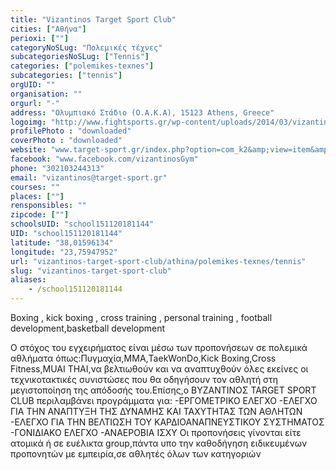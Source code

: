 ```yaml
---
title: "Vizantinos Target Sport Club"
cities: ["Αθήνα"]
perioxi: [""]
categoryNoSLug: "Πολεμικές τέχνες"
subcategoriesNoSLug: ["Tennis"]
categories: ["polemikes-texnes"]
subcategories: ["tennis"]
orgUID: ""
organisation: ""
orgurl: "-"
address: "Ολυμπιακό Στάδιο (Ο.Α.Κ.Α), 15123 Athens, Greece"
logoimg: "http://www.fightsports.gr/wp-content/uploads/2014/03/vizantinos.jpg"
profilePhoto : "downloaded"
coverPhoto : "downloaded"
website: "www.target-sport.gr/index.php?option=com_k2&amp;view=item&amp;id=3400:vyzantinos-target-sport-club&amp;Itemid=357&amp;lang=el"
facebook: "www.facebook.com/vizantinosGym"
phone: "302103244313"
email: "vizantinos@target-sport.gr"
courses: ""
places: [""]
rensponsibles: ""
zipcode: [""]
schoolsUID: "school151120181144"
UID: "school151120181144"
latitude: "38,01596134"
longitude: "23,75947952"
url: "vizantinos-target-sport-club/athina/polemikes-texnes/tennis"
slug: "vizantinos-target-sport-club"
aliases:
    - /school151120181144
---
```



Boxing , kick boxing , cross training , personal training , football development,basketball development

Ο στόχος του εγχειρήματος είναι μέσω των προπονήσεων σε πολεμικά αθλήματα όπως:Πυγμαχία,ΜΜΑ,TaekWonDo,Kick Boxing,Cross Fitness,MUAI THAI,να βελτιωθούν και να αναπτυχθούν όλες εκείνες οι τεχνικοτακτικές συνιστώσες που θα οδηγήσουν τον αθλητή στη μεγιστοποίηση της απόδοσής του.Επίσης,ο ΒΥΖΑΝΤΙΝΟΣ TARGET SPORT CLUB περιλαμβάνει προγράμματα για: -ΕΡΓΟΜΕΤΡΙΚΟ ΕΛΕΓΧΟ -ΕΛΕΓΧΟ ΓΙΑ ΤΗΝ ΑΝΑΠΤΥΞΗ ΤΗΣ ΔΥΝΑΜΗΣ ΚΑΙ ΤΑΧΥΤΗΤΑΣ ΤΩΝ ΑΘΛΗΤΩΝ -ΕΛΕΓΧΟ ΓΙΑ ΤΗΝ ΒΕΛΤΙΩΣΗ ΤΟΥ ΚΑΡΔΙΟΑΝΑΠΝΕΥΣΤΙΚΟΥ ΣΥΣΤΗΜΑΤΟΣ -ΓΟΝΙΔΙΑΚΟ ΕΛΕΓΧΟ -ΑΝΑΕΡΟΒΙΑ ΙΣΧΥ Οι προπονήσεις γίνονται είτε ατομικά ή σε ευέλικτα group,πάντα υπο την καθοδήγηση ειδικευμένων προπονητών με εμπειρία,σε αθλητές όλων των κατηγοριών